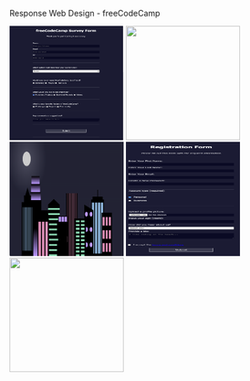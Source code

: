 Response Web Design - freeCodeCamp

<img src="https://github.com/traci-porter/github-portfolio/blob/main/images/2024-03-21_15-26-41.png?raw=true" style="display" width="200px" height="200px">
<img src="https://i.pinimg.com/564x/23/6f/ed/236fedc1fe557a77ce09322973f6ef1a.jpg" style="display" width="200px" height="200px">
<img src="https://github.com/traci-porter/github-portfolio/blob/main/images/2024-05-16_08-39-48.png?raw=true" style="display" width="200px" height="200px">
<img src="https://github.com/traci-porter/github-portfolio/blob/main/images/2024-06-06_13-12-20.png?raw=true" style="display" width="200px" height="200px">
<img src="https://github.com/traci-porter/github-portfolio/blob/main/images/2024-06-06_13-13-15.png?raw=true" style="display" width="200px" height="200px">
